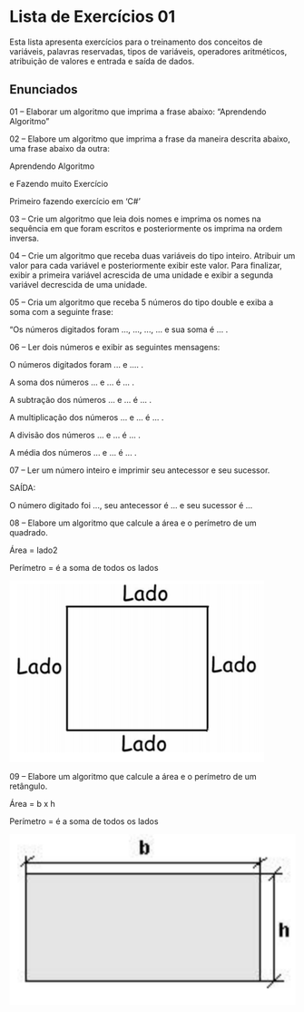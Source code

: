 # Lista de Exercícios 01

Esta lista apresenta exercícios para o treinamento dos conceitos de variáveis, palavras reservadas, tipos de variáveis, operadores aritméticos, atribuição de valores e entrada e saída de dados.

## Enunciados

01 – Elaborar um algoritmo que imprima a frase abaixo: “Aprendendo Algoritmo”

02 – Elabore um algoritmo que imprima a frase da maneira descrita abaixo, uma frase abaixo da outra:

Aprendendo Algoritmo

e Fazendo muito Exercício

Primeiro fazendo exercício em ‘C#’ 

03 – Crie um algoritmo que leia dois nomes e imprima os nomes na sequência em que foram escritos e posteriormente os imprima na ordem inversa.

04 – Crie um algoritmo que receba duas variáveis do tipo inteiro. Atribuir um valor para cada variável e posteriormente exibir este valor. Para finalizar, exibir a primeira variável acrescida de uma unidade e exibir a segunda variável decrescida de uma unidade.

05 – Cria um algoritmo que receba 5 números do tipo double e exiba a soma com a seguinte frase:

“Os números digitados foram ..., ..., ..., ... e sua soma é ... .

06 – Ler dois números e exibir as seguintes mensagens:

O números digitados foram ... e .... .

A soma dos números ... e ... é ... .

A subtração dos números ... e ... é ... .

A multiplicação dos números ... e ... é ... .

A divisão dos números ... e ... é ... .

A média dos números ... e ... é ... .

07 – Ler um número inteiro e imprimir seu antecessor e seu sucessor. 

SAÍDA: 

O número digitado foi ..., seu antecessor é ... e seu sucessor é ... 

08 – Elabore um algoritmo que calcule a área e o perímetro de um quadrado. 

Área = lado2

Perímetro = é a soma de todos os lados

![Quadrado](../Imagens/quadrado.png)

09 – Elabore um algoritmo que calcule a área e o perímetro de um retângulo.

Área = b x h

Perímetro = é a soma de todos os lados

![Retângulo](../Imagens/retangulo.png)